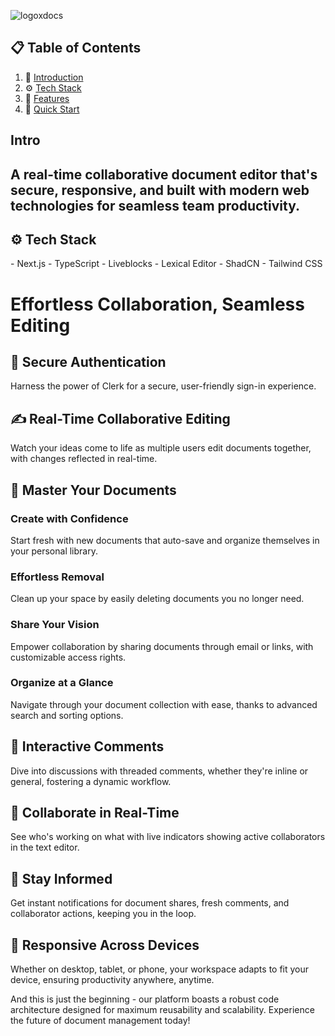 ![logoxdocs](https://github.com/user-attachments/assets/03618e27-1d0b-4aeb-97fa-31aadb7ade9c)


## 📋 <a name="table">Table of Contents</a>

1. 🤖 [Introduction](#introduction)
2. ⚙️ [Tech Stack](#tech-stack)
3. 🔋 [Features](#features)
4. 🤸 [Quick Start](#quick-start)

## <div id="introduction">
  <h2>Intro</a></h2>
 
  <h2>A real-time collaborative document editor that's secure, responsive, and built with modern web technologies for seamless team productivity.</h2>
</div>

<div id="tech-stack">
  <h2>⚙️ <a name="tech-stack">Tech Stack</a></h2>
  - Next.js
  - TypeScript
  - Liveblocks
  - Lexical Editor
  - ShadCN
  - Tailwind CSS
</div>

<div id="features">
  <h1>Effortless Collaboration, Seamless Editing</h1>
  

  <h2>🔐 Secure Authentication</h2>
  <p>Harness the power of Clerk for a secure, user-friendly sign-in experience.</p>

  <h2>✍️ Real-Time Collaborative Editing</h2>
  <p>Watch your ideas come to life as multiple users edit documents together, with changes reflected in real-time.</p>
  
  
  <h2>📂 Master Your Documents</h2>
  
  
  <h3>Create with Confidence</h3>
  <p>Start fresh with new documents that auto-save and organize themselves in your personal library.</p>
  
  
  <h3>Effortless Removal</h3>
  <p>Clean up your space by easily deleting documents you no longer need.</p>
  
  
  <h3>Share Your Vision</h3>
  <p>Empower collaboration by sharing documents through email or links, with customizable access rights.</p>
  
  
  <h3>Organize at a Glance</h3>
  <p>Navigate through your document collection with ease, thanks to advanced search and sorting options.</p>
  </div>
  
  <div>
      <h2>💬 Interactive Comments</h2>
      <p>Dive into discussions with threaded comments, whether they're inline or general, fostering a dynamic workflow.</p>
  </div>
  
  <div>
      <h2>👥 Collaborate in Real-Time</h2>
      <p>See who's working on what with live indicators showing active collaborators in the text editor.</p>
  </div>
  
  <div>
      <h2>🔔 Stay Informed</h2>
      <p>Get instant notifications for document shares, fresh comments, and collaborator actions, keeping you in the loop.</p>
  </div>
  
  <div>
      <h2>📱 Responsive Across Devices</h2>
      <p>Whether on desktop, tablet, or phone, your workspace adapts to fit your device, ensuring productivity anywhere, anytime.</p>
  </div>
  
  <div>
      <p>And this is just the beginning - our platform boasts a robust code architecture designed for maximum reusability and scalability. Experience the future of document management today!</p>
  </div>
  
</div>
